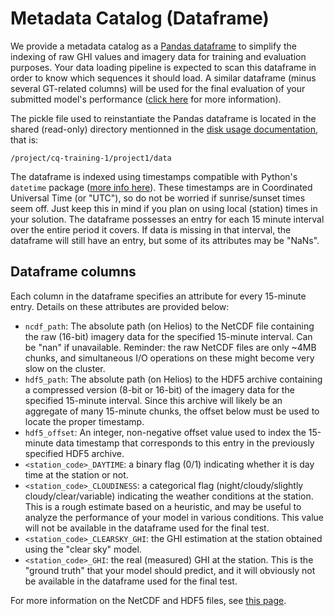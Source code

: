 # Metadata Catalog (Dataframe)

We provide a metadata catalog as a [Pandas dataframe](https://pandas.pydata.org/pandas-docs/stable/reference/api/pandas.DataFrame.html)
to simplify the indexing of raw GHI values and imagery data for training and evaluation purposes. Your
data loading pipeline is expected to scan this dataframe in order to know which sequences it should load.
A similar dataframe (minus several GT-related columns) will be used for the final evaluation of your
submitted model's performance ([click here](evaluation.md) for more information).

The pickle file used to reinstantiate the Pandas dataframe is located in the shared (read-only) directory
mentionned in the [disk usage documentation](../../disk-usage.md), that is:
```
/project/cq-training-1/project1/data
```

The dataframe is indexed using timestamps compatible with Python's ``datetime`` package ([more
info here](https://docs.python.org/3/library/datetime.html)). These timestamps are in Coordinated
Universal Time (or "UTC"), so do not be worried if sunrise/sunset times seem off. Just keep
this in mind if you plan on using local (station) times in your solution. The dataframe possesses
an entry for each 15 minute interval over the entire period it covers. If data is missing in that
interval, the dataframe will still have an entry, but some of its attributes may be "NaNs".

## Dataframe columns

Each column in the dataframe specifies an attribute for every 15-minute entry. Details on these attributes
are provided below:

 - ``ncdf_path``: The absolute path (on Helios) to the NetCDF file containing the raw (16-bit) imagery data
   for the specified 15-minute interval. Can be "nan" if unavailable. Reminder: the raw NetCDF files are
   only ~4MB chunks, and simultaneous I/O operations on these might become very slow on the cluster.
 - ``hdf5_path``: The absolute path (on Helios) to the HDF5 archive containing a compressed version (8-bit
   or 16-bit) of the imagery data for the specified 15-minute interval. Since this archive will likely
   be an aggregate of many 15-minute chunks, the offset below must be used to locate the proper timestamp.
 - ``hdf5_offset``: An integer, non-negative offset value used to index the 15-minute data timestamp that 
   corresponds to this entry in the previously specified HDF5 archive.
 - ``<station_code>_DAYTIME``: a binary flag (0/1) indicating whether it is day time at the station or not.
 - ``<station_code>_CLOUDINESS``: a categorical flag (night/cloudy/slightly cloudy/clear/variable) indicating
   the weather conditions at the station. This is a rough estimate based on a heuristic, and may be useful
   to analyze the performance of your model in various conditions. This value will not be available in the
   dataframe used for the final test.
 - ``<station_code>_CLEARSKY_GHI``: the GHI estimation at the station obtained using the "clear sky" model.
 - ``<station_code>_GHI``: the real (measured) GHI at the station. This is the "ground truth" that your
   model should predict, and it will obviously not be available in the dataframe used for the final test.

For more information on the NetCDF and HDF5 files, see [this page](datasources.md).
